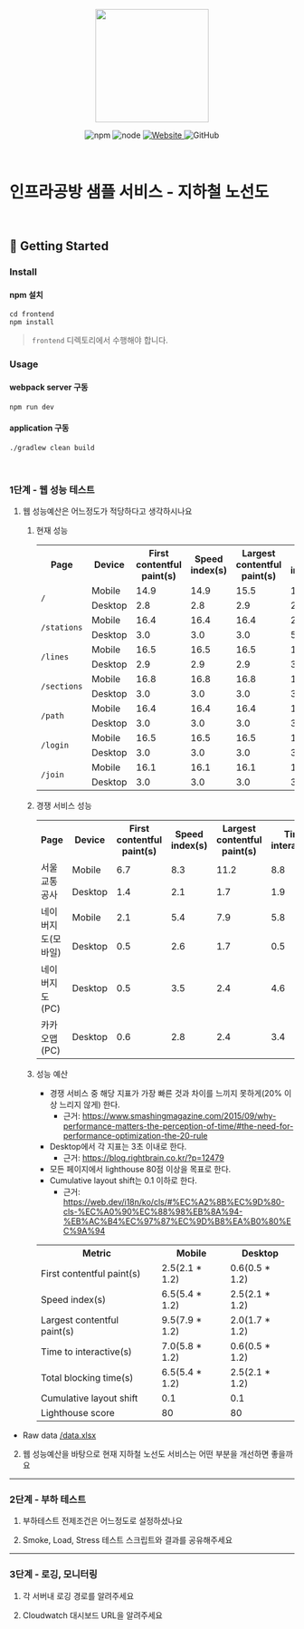 <p align="center">
    <img width="200px;" src="https://raw.githubusercontent.com/woowacourse/atdd-subway-admin-frontend/master/images/main_logo.png"/>
</p>
<p align="center">
  <img alt="npm" src="https://img.shields.io/badge/npm-%3E%3D%205.5.0-blue">
  <img alt="node" src="https://img.shields.io/badge/node-%3E%3D%209.3.0-blue">
  <a href="https://edu.nextstep.camp/c/R89PYi5H" alt="nextstep atdd">
    <img alt="Website" src="https://img.shields.io/website?url=https%3A%2F%2Fedu.nextstep.camp%2Fc%2FR89PYi5H">
  </a>
  <img alt="GitHub" src="https://img.shields.io/github/license/next-step/atdd-subway-service">
</p>

<br>

# 인프라공방 샘플 서비스 - 지하철 노선도

<br>

## 🚀 Getting Started

### Install
#### npm 설치
```
cd frontend
npm install
```
> `frontend` 디렉토리에서 수행해야 합니다.

### Usage
#### webpack server 구동
```
npm run dev
```
#### application 구동
```
./gradlew clean build
```
<br>


### 1단계 - 웹 성능 테스트
1. 웹 성능예산은 어느정도가 적당하다고 생각하시나요

   1. 현재 성능

      <table>
         <tr>
            <th>Page</th>
            <th>Device</th>
            <th>First contentful paint(s)</th>
            <th>Speed index(s)</th>
            <th>Largest contentful paint(s)</th>
            <th>Time to interactive(s)</th>
            <th>Total blocking time(ms)</th>
            <th>Cumulative layout shift</th>
            <th>Lighthouse score</th>
         </tr>
         <tr>
            <td rowspan="2"><code>/</code></td>
            <td>Mobile</td>
            <td>14.9</td>
            <td>14.9</td>
            <td>15.5</td>
            <td>15.6</td>
            <td>610</td>
            <td>0.042</td>
            <td>30</td>
         </tr>
         <tr>
            <td>Desktop</td>
            <td>2.8</td>
            <td>2.8</td>
            <td>2.9</td>
            <td>2.9</td>
            <td>70</td>
            <td>0.004</td>
            <td>66</td>
         </tr>
         <tr>
            <td rowspan="2"><code>/stations</code></td>
            <td>Mobile</td>
            <td>16.4</td>
            <td>16.4</td>
            <td>16.4</td>
            <td>24.4</td>
            <td>7450</td>
            <td>0.000</td>
            <td>15</td>
         </tr>
         <tr>
            <td>Desktop</td>
            <td>3.0</td>
            <td>3.0</td>
            <td>3.0</td>
            <td>5.0</td>
            <td>1870</td>
            <td>0.000</td>
            <td>31</td>
         </tr>
         <tr>
            <td rowspan="2"><code>/lines</code></td>
            <td>Mobile</td>
            <td>16.5</td>
            <td>16.5</td>
            <td>16.5</td>
            <td>18.3</td>
            <td>1280</td>
            <td>0.353</td>
            <td>10</td>
         </tr>
         <tr>
            <td>Desktop</td>
            <td>2.9</td>
            <td>2.9</td>
            <td>2.9</td>
            <td>3.2</td>
            <td>180</td>
            <td>0.116</td>
            <td>59</td>
         </tr>
         <tr>
            <td rowspan="2"><code>/sections</code></td>
            <td>Mobile</td>
            <td>16.8</td>
            <td>16.8</td>
            <td>16.8</td>
            <td>17.1</td>
            <td>10</td>
            <td>0.000</td>
            <td>45</td>
         </tr>
         <tr>
            <td>Desktop</td>
            <td>3.0</td>
            <td>3.0</td>
            <td>3.0</td>
            <td>3.0</td>
            <td>0</td>
            <td>0.000</td>
            <td>65</td>
         </tr>
         <tr>
            <td rowspan="2"><code>/path</code></td>
            <td>Mobile</td>
            <td>16.4</td>
            <td>16.4</td>
            <td>16.4</td>
            <td>17.1</td>
            <td>130</td>
            <td>0.004</td>
            <td>44</td>
         </tr>
         <tr>
            <td>Desktop</td>
            <td>3.0</td>
            <td>3.0</td>
            <td>3.0</td>
            <td>3.0</td>
            <td>0</td>
            <td>0.000</td>
            <td>65</td>
         </tr>
         <tr>
            <td rowspan="2"><code>/login</code></td>
            <td>Mobile</td>
            <td>16.5</td>
            <td>16.5</td>
            <td>16.5</td>
            <td>16.5</td>
            <td>30</td>
            <td>0.000</td>
            <td>46</td>
         </tr>
         <tr>
            <td>Desktop</td>
            <td>3.0</td>
            <td>3.0</td>
            <td>3.0</td>
            <td>3.1</td>
            <td>20</td>
            <td>0.000</td>
            <td>64</td>
         </tr>
         <tr>
            <td rowspan="2"><code>/join</code></td>
            <td>Mobile</td>
            <td>16.1</td>
            <td>16.1</td>
            <td>16.1</td>
            <td>16.1</td>
            <td>30</td>
            <td>0.000</td>
            <td>46</td>
         </tr>
         <tr>
            <td>Desktop</td>
            <td>3.0</td>
            <td>3.0</td>
            <td>3.0</td>
            <td>3.0</td>
            <td>0</td>
            <td>0.000</td>
            <td>65</td>
         </tr>
      </table>
   
   2. 경쟁 서비스 성능

      <table>
         <tr>
            <th>Page</th>
            <th>Device</th>
            <th>First contentful paint(s)</th>
            <th>Speed index(s)</th>
            <th>Largest contentful paint(s)</th>
            <th>Time to interactive(s)</th>
            <th>Total blocking time(ms)</th>
            <th>Cumulative layout shift</th>
            <th>Lighthouse score</th>
         </tr>
         <tr>
            <td rowspan="2">서울교통공사</td>
            <td>Mobile</td>
            <td>6.7</td>
            <td>8.3</td>
            <td>11.2</td>
            <td>8.8</td>
            <td>1020</td>
            <td>0.000</td>
            <td>28</td>
         </tr>
         <tr>
            <td>Desktop</td>
            <td>1.4</td>
            <td>2.1</td>
            <td>1.7</td>
            <td>1.9</td>
            <td>210</td>
            <td>0.001</td>
            <td>79</td>
         </tr>
         <tr>
            <td rowspan="2">네이버지도(모바일)</td>
            <td>Mobile</td>
            <td>2.1</td>
            <td>5.4</td>
            <td>7.9</td>
            <td>5.8</td>
            <td>250</td>
            <td>0.030</td>
            <td>61</td>
         </tr>
         <tr>
            <td>Desktop</td>
            <td>0.5</td>
            <td>2.6</td>
            <td>1.7</td>
            <td>0.5</td>
            <td>0</td>
            <td>0.006</td>
            <td>87</td>
         </tr>
         <tr>
            <td>네이버지도(PC)</td>
            <td>Desktop</td>
            <td>0.5</td>
            <td>3.5</td>
            <td>2.4</td>
            <td>4.6</td>
            <td>830</td>
            <td>0.020</td>
            <td>47</td>
         </tr>
         <tr>
            <td>카카오맵(PC)</td>
            <td>Desktop</td>
            <td>0.6</td>
            <td>2.8</td>
            <td>2.4</td>
            <td>3.4</td>
            <td>840</td>
            <td>0.721</td>
            <td>36</td>
         </tr>
      </table>

   3. 성능 예산

      * 경쟁 서비스 중 해당 지표가 가장 빠른 것과 차이를 느끼지 못하게(20% 이상 느리지 않게) 한다.
        * 근거: https://www.smashingmagazine.com/2015/09/why-performance-matters-the-perception-of-time/#the-need-for-performance-optimization-the-20-rule 
      * Desktop에서 각 지표는 3초 이내로 한다.
        * 근거: https://blog.rightbrain.co.kr/?p=12479
      * 모든 페이지에서 lighthouse 80점 이상을 목표로 한다.
      * Cumulative layout shift는 0.1 이하로 한다.
        * 근거: https://web.dev/i18n/ko/cls/#%EC%A2%8B%EC%9D%80-cls-%EC%A0%90%EC%88%98%EB%8A%94-%EB%AC%B4%EC%97%87%EC%9D%B8%EA%B0%80%EC%9A%94

      <table>
         <tr>
            <th>Metric</th>
            <th>Mobile</th>
            <th>Desktop</th>
         </tr>
         <tr>
            <td>First contentful paint(s)</td>
            <td>2.5(2.1 * 1.2)</td>
            <td>0.6(0.5 * 1.2)</td>
         </tr>
         <tr>
            <td>Speed index(s)</td>
            <td>6.5(5.4 * 1.2)</td>
            <td>2.5(2.1 * 1.2)</td>
         </tr>
         <tr>
            <td>Largest contentful paint(s)</td>
            <td>9.5(7.9 * 1.2)</td>
            <td>2.0(1.7 * 1.2)</td>
         </tr>
         <tr>
            <td>Time to interactive(s)</td>
            <td>7.0(5.8 * 1.2)</td>
            <td>0.6(0.5 * 1.2)</td>
         </tr>
         <tr>
            <td>Total blocking time(s)</td>
            <td>6.5(5.4 * 1.2)</td>
            <td>2.5(2.1 * 1.2)</td>
         </tr>
         <tr>
            <td>Cumulative layout shift</td>
            <td>0.1</td>
            <td>0.1</td>
         </tr>
         <tr>
            <td>Lighthouse score</td>
            <td>80</td>
            <td>80</td>
         </tr>
      </table>

  * Raw data
     [/data.xlsx](/data.xlsx)

2. 웹 성능예산을 바탕으로 현재 지하철 노선도 서비스는 어떤 부분을 개선하면 좋을까요



---

### 2단계 - 부하 테스트 
1. 부하테스트 전제조건은 어느정도로 설정하셨나요

2. Smoke, Load, Stress 테스트 스크립트와 결과를 공유해주세요

---

### 3단계 - 로깅, 모니터링
1. 각 서버내 로깅 경로를 알려주세요

2. Cloudwatch 대시보드 URL을 알려주세요
